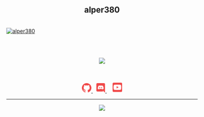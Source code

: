 <h2 align="center">
    <strong>alper380</strong>
</h2>
<br>
<a href="https://github.com/alper380/">
        <img src="https://komarev.com/ghpvc/?username=alper380&label=Ziyaretçi%20Sayısı&color=552b75" alt="alper380" />
  </a> 
<br>

</p>
&nbsp;
<p align="center">
<br>
<a href="https://discord.com/users/761234259175276565">
        <img src="https://lanyard.cnrad.dev/api/761234259175276565?idleMessage=%22She%20Loves%20Me%20But%20Idc%20%22&borderRadius=25px" />
    </a>
</p>
&nbsp;
<p align="center">
    <a href="https://github.com/alper380/">
        <img src="./assets/icons/other/github-solid.svg/" width="25px" />
    </a>
    &nbsp;
    <a href="https://discord.com/users/300657531242676224">
        <img src="./assets/icons/other/discord-solid.svg/" width="25px" />
    </a>
    &nbsp;
    &nbsp;
    <a href="https://www.youtube.com/c/Alonee">
        <img src="./assets/icons/other/youtube-solid.svg/" width="25px" />
    </a>
    
</p>
<hr/>
<p align="center">
    <a href="https://github.com/alper380/">
        <img src="https://github-readme-streak-stats.herokuapp.com?user=nightlunar&hide_border=true&background=0D1117&currStreakLabel=FFFFFF&sideLabels=FFFFFF&currStreakNum=FFFFFF&dates=FFFFFF&sideNums=FFFFFF&fire=f04848&ring=f04848&stroke=FFFFFFFF)](https://git.io/streak-stats" />
  </a> 
<br>
</p>
